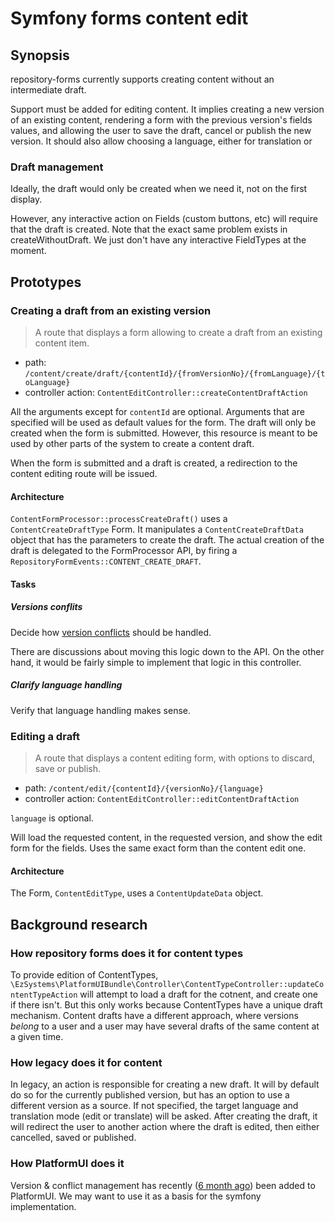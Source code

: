 # Symfony forms content edit

## Synopsis
repository-forms currently supports creating content without an intermediate draft.

Support must be added for editing content. It implies creating a new version of an existing content,
rendering a form with the previous version's fields values, and allowing the user to save the draft,
cancel or publish the new version. It should also allow choosing a language, either for translation
or 

### Draft management
Ideally, the draft would only be created when we need it, not on the first display.

However, any interactive action on Fields (custom buttons, etc) will require that the draft
is created.  Note that the exact same problem exists in createWithoutDraft. We just don't
have any interactive FieldTypes at the moment.

## Prototypes

### Creating a draft from an existing version

> A route that displays a form allowing to create a draft from an existing content item.

- path: `/content/create/draft/{contentId}/{fromVersionNo}/{fromLanguage}/{toLanguage}`
- controller action: `ContentEditController::createContentDraftAction`

All the arguments except for `contentId` are optional. Arguments that are specified will
be used as default values for the form. The draft will only be created when the form is 
submitted. However, this resource is meant to be used by other parts of the system to create 
a content draft.

When the form is submitted and a draft is created, a redirection to the content editing route
will be issued.

#### Architecture
`ContentFormProcessor::processCreateDraft()` uses a `ContentCreateDraftType` Form.
It manipulates a `ContentCreateDraftData` object that has the parameters to create the draft.
The actual creation of the draft is delegated to the FormProcessor API, by firing a
`RepositoryFormEvents::CONTENT_CREATE_DRAFT`.

#### Tasks

##### Versions conflits
Decide how [version conflicts](https://jira.ez.no/browse/EZP-25465) should be handled.
 
There are discussions about moving this logic down to the API. On the other hand, it would
be fairly simple to implement that logic in this controller.

##### Clarify language handling
Verify that language handling makes sense.

### Editing a draft
> A route that displays a content editing form, with options to discard, save or publish.

- path: `/content/edit/{contentId}/{versionNo}/{language}`
- controller action: `ContentEditController::editContentDraftAction`

`language` is optional.

Will load the requested content, in the requested version, and show the edit form for the fields.
Uses the same exact form than the content edit one.

#### Architecture
The Form, `ContentEditType`, uses a `ContentUpdateData` object.
## Background research

### How repository forms does it for content types 
To provide edition of ContentTypes, `\EzSystems\PlatformUIBundle\Controller\ContentTypeController::updateContentTypeAction`
will attempt to load a draft for the cotnent, and create one if there isn't. But this only works because
ContentTypes have a unique draft mechanism. Content drafts have a different approach, where versions
_belong_ to a user and a user may have several drafts of the same content at a given time.

### How legacy does it for content
In legacy, an action is responsible for creating a new draft. It will by default do so
for the currently published version, but has an option to use a different version as a source.
If not specified, the target language and translation mode (edit or translate) will be asked.
After creating the draft, it will redirect the user to another action where the draft is edited, then
either cancelled, saved or published.

### How PlatformUI does it
Version & conflict management has recently ([6 month ago](https://jira.ez.no/browse/EZP-25465)) been added
to PlatformUI. We may want to use it as a basis for the symfony implementation. 
